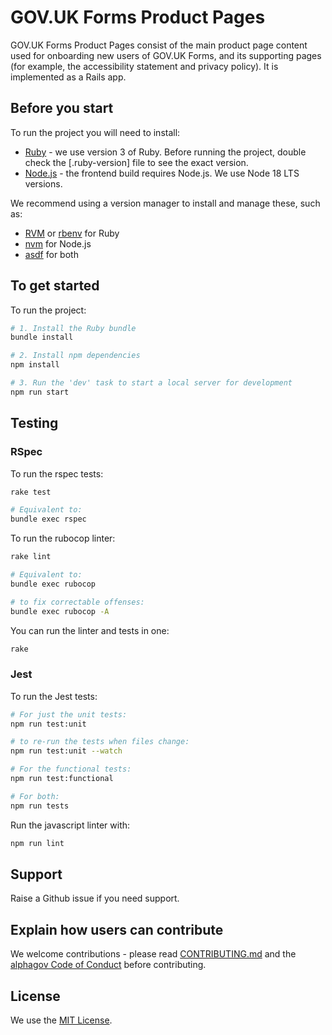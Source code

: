 # GOV.UK Forms Product Pages

GOV.UK Forms Product Pages consist of the main product page content used for
onboarding new users of GOV.UK Forms, and its supporting pages (for example,
the accessibility statement and privacy policy). It is implemented as a
Rails app.

## Before you start

To run the project you will need to install:

- [Ruby](https://www.ruby-lang.org/en/) - we use version 3 of Ruby. Before
  running the project, double check the [.ruby-version] file to see the exact
  version.
- [Node.js](https://nodejs.org/en/) - the frontend build requires Node.js. We use Node 18 LTS versions.

We recommend using a version manager to install and manage these, such as:

- [RVM](https://rvm.io/) or [rbenv](https://github.com/rbenv/rbenv) for Ruby
- [nvm](https://github.com/nvm-sh/nvm) for Node.js
- [asdf](https://github.com/asdf-vm/asdf) for both

## To get started

To run the project:

```bash
# 1. Install the Ruby bundle
bundle install

# 2. Install npm dependencies
npm install

# 3. Run the 'dev' task to start a local server for development
npm run start
```

## Testing

### RSpec
To run the rspec tests:
```bash
rake test

# Equivalent to:
bundle exec rspec
```
To run the rubocop linter:
```bash
rake lint

# Equivalent to:
bundle exec rubocop

# to fix correctable offenses:
bundle exec rubocop -A
```

You can run the linter and tests in one:
```bash
rake
```
### Jest
To run the Jest tests:

```bash
# For just the unit tests:
npm run test:unit

# to re-run the tests when files change:
npm run test:unit --watch

# For the functional tests:
npm run test:functional

# For both:
npm run tests
```

Run the javascript linter with:

```bash
npm run lint
```

## Support

Raise a Github issue if you need support.

## Explain how users can contribute

We welcome contributions - please read [CONTRIBUTING.md](CONTRIBUTING.md) and the [alphagov Code of Conduct](https://github.com/alphagov/.github/blob/main/CODE_OF_CONDUCT.md) before contributing.

## License

We use the [MIT License](https://opensource.org/licenses/MIT).
